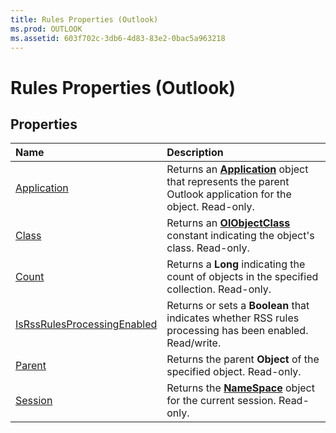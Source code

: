 ```yaml
---
title: Rules Properties (Outlook)
ms.prod: OUTLOOK
ms.assetid: 603f702c-3db6-4d83-83e2-0bac5a963218
---
```



# Rules Properties (Outlook)

## Properties



|**Name**|**Description**|
|:-----|:-----|
|[Application](rules-application-property-outlook.md)|Returns an  **[Application](application-object-outlook.md)** object that represents the parent Outlook application for the object. Read-only.|
|[Class](rules-class-property-outlook.md)|Returns an  **[OlObjectClass](olobjectclass-enumeration-outlook.md)** constant indicating the object's class. Read-only.|
|[Count](rules-count-property-outlook.md)|Returns a  **Long** indicating the count of objects in the specified collection. Read-only.|
|[IsRssRulesProcessingEnabled](rules-isrssrulesprocessingenabled-property-outlook.md)|Returns or sets a  **Boolean** that indicates whether RSS rules processing has been enabled. Read/write.|
|[Parent](rules-parent-property-outlook.md)|Returns the parent  **Object** of the specified object. Read-only.|
|[Session](rules-session-property-outlook.md)|Returns the  **[NameSpace](namespace-object-outlook.md)** object for the current session. Read-only.|

